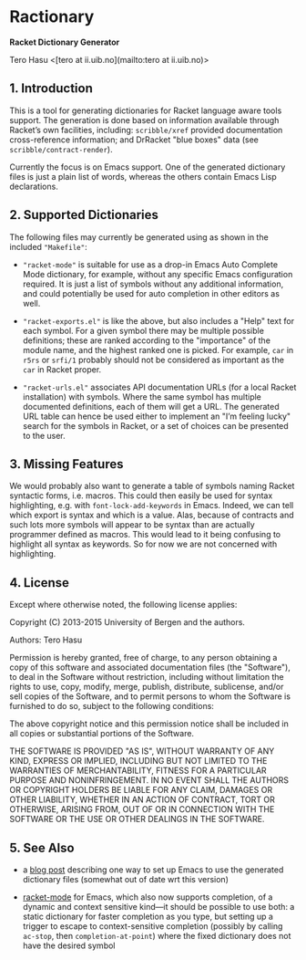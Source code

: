# Ractionary

**Racket Dictionary Generator**

Tero Hasu <[tero at ii.uib.no](mailto:tero at ii.uib.no)>

## 1. Introduction

This is a tool for generating dictionaries for Racket language aware
tools support. The generation is done based on information available
through Racket’s own facilities, including: `scribble/xref` provided
documentation cross-reference information; and DrRacket "blue boxes"
data (see `scribble/contract-render`).

Currently the focus is on Emacs support. One of the generated dictionary
files is just a plain list of words, whereas the others contain Emacs
Lisp declarations.

## 2. Supported Dictionaries

The following files may currently be generated using as shown in the
included `"Makefile"`:

* `"racket-mode"` is suitable for use as a drop-in Emacs Auto Complete
  Mode dictionary, for example, without any specific Emacs configuration
  required. It is just a list of symbols without any additional
  information, and could potentially be used for auto completion in
  other editors as well.

* `"racket-exports.el"` is like the above, but also includes a "Help"
  text for each symbol. For a given symbol there may be multiple
  possible definitions; these are ranked according to the "importance"
  of the module name, and the highest ranked one is picked. For example,
  `car` in `r5rs` or `srfi/1` probably should not be considered as
  important as the `car` in Racket proper.

* `"racket-urls.el"` associates API documentation URLs (for a local
  Racket installation) with symbols. Where the same symbol has multiple
  documented definitions, each of them will get a URL. The generated URL
  table can hence be used either to implement an "I’m feeling lucky"
  search for the symbols in Racket, or a set of choices can be presented
  to the user.

## 3. Missing Features

We would probably also want to generate a table of symbols naming Racket
syntactic forms, i.e. macros. This could then easily be used for syntax
highlighting, e.g. with `font-lock-add-keywords` in Emacs. Indeed, we
can tell which export is syntax and which is a value. Alas, because of
contracts and such lots more symbols will appear to be syntax than are
actually programmer defined as macros. This would lead to it being
confusing to highlight all syntax as keywords. So for now we are not
concerned with highlighting.

## 4. License

Except where otherwise noted, the following license applies:

Copyright (C) 2013-2015 University of Bergen and the authors.

Authors: Tero Hasu

Permission is hereby granted, free of charge, to any person obtaining a
copy of this software and associated documentation files (the
"Software"), to deal in the Software without restriction, including
without limitation the rights to use, copy, modify, merge, publish,
distribute, sublicense, and/or sell copies of the Software, and to
permit persons to whom the Software is furnished to do so, subject to
the following conditions:

The above copyright notice and this permission notice shall be included
in all copies or substantial portions of the Software.

THE SOFTWARE IS PROVIDED "AS IS", WITHOUT WARRANTY OF ANY KIND, EXPRESS
OR IMPLIED, INCLUDING BUT NOT LIMITED TO THE WARRANTIES OF
MERCHANTABILITY, FITNESS FOR A PARTICULAR PURPOSE AND NONINFRINGEMENT.
IN NO EVENT SHALL THE AUTHORS OR COPYRIGHT HOLDERS BE LIABLE FOR ANY
CLAIM, DAMAGES OR OTHER LIABILITY, WHETHER IN AN ACTION OF CONTRACT,
TORT OR OTHERWISE, ARISING FROM, OUT OF OR IN CONNECTION WITH THE
SOFTWARE OR THE USE OR OTHER DEALINGS IN THE SOFTWARE.

## 5. See Also

* a [blog post](http://terohasu.net/blog/2013-08-24-ractionary.html)
  describing one way to set up Emacs to use the generated dictionary
  files (somewhat out of date wrt this version)

* [racket-mode](https://github.com/greghendershott/racket-mode) for
  Emacs, which also now supports completion, of a dynamic and context
  sensitive kind—it should be possible to use both: a static dictionary
  for faster completion as you type, but setting up a trigger to escape
  to context-sensitive completion (possibly by calling `ac-stop`, then
  `completion-at-point`) where the fixed dictionary does not have the
  desired symbol
